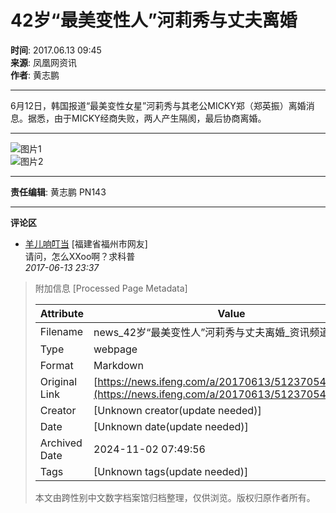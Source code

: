 # 42岁“最美变性人”河莉秀与丈夫离婚

**时间**: 2017.06.13 09:45  
**来源**: 凤凰网资讯  
**作者**: 黄志鹏  

---

6月12日，韩国报道“最美变性女星”河莉秀与其老公MICKY郑（郑英振）离婚消息。据悉，由于MICKY经商失败，两人产生隔阂，最后协商离婚。

---

![图片1](http://d.ifengimg.com/mw978_mh598/p3.ifengimg.com/a/2017_24/63a4cd43d974baf_size49_w445_h450.jpg)  
![图片2](http://p3.ifengimg.com/a/2017_24/63a4cd43d974baf_size49_w445_h450.jpg)

---

**责任编辑**: 黄志鹏 PN143  

---

**评论区**  
- [羊儿响叮当](https://gentie.ifeng.com/myComments?guid=68609252) \[福建省福州市网友\]  
  请问，怎么XXoo啊？求科普  
  _2017-06-13 23:37_  

> 附加信息 [Processed Page Metadata]
>
> | Attribute       | Value                                  |
> |-----------------|----------------------------------------|
> | Filename        | news_42岁“最美变性人”河莉秀与丈夫离婚_资讯频道.md                             |
> | Type            | webpage                                 |
> | Format          | Markdown                               |
> | Original Link   | [https://news.ifeng.com/a/20170613/51237054_0.shtml](https://news.ifeng.com/a/20170613/51237054_0.shtml)                       |
> | Creator         | [Unknown creator(update needed)]                              |
> | Date            | [Unknown date(update needed)]                                 |
> | Archived Date   | 2024-11-02 07:49:56                             |
> | Tags            | [Unknown tags(update needed)]                                 |
>
> 本文由跨性别中文数字档案馆归档整理，仅供浏览。版权归原作者所有。
>